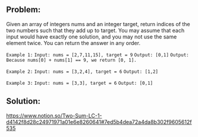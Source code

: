 ## Problem:

Given an array of integers nums and an integer target, return indices of the two numbers such that they add up to target.
You may assume that each input would have exactly one solution, and you may not use the same element twice.
You can return the answer in any order.

`Example 1:`
`Input: nums = [2,7,11,15], target = 9`
`Output: [0,1]`
`Output: Because nums[0] + nums[1] == 9, we return [0, 1].`

`Example 2:`
`Input: nums = [3,2,4], target = 6`
`Output: [1,2]`

`Example 3:`
`Input: nums = [3,3], target = 6`
`Output: [0,1]`

## Solution:

https://www.notion.so/Two-Sum-LC-1-d4142f8d28c24971971a01e6e8260641#7ed5b4dea72a4da8b302f9605612f535
